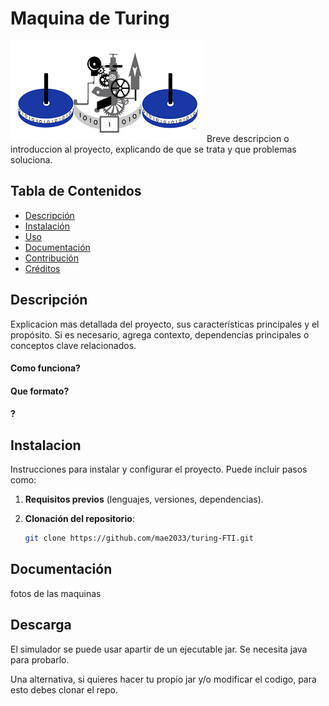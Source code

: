 # Maquina de Turing
![Maquina de Turing](./src/resources/img/turingMachine.png)
Breve descripcion o introduccion al proyecto, explicando de que se trata y que problemas soluciona.

## Tabla de Contenidos
- [Descripción](#descripción)
- [Instalación](#instalación)
- [Uso](#uso)
- [Documentación](#documentación)
- [Contribución](#contribución)
- [Créditos](#créditos)

## Descripción
Explicacion mas detallada del proyecto, sus características principales y el propósito. Si es necesario, agrega contexto, dependencias principales o conceptos clave relacionados.
#### Como funciona?
#### Que formato?
#### ?

## Instalacion
Instrucciones para instalar y configurar el proyecto. Puede incluir pasos como:

1. **Requisitos previos** (lenguajes, versiones, dependencias).

2. **Clonación del repositorio**:  
   ```bash
   git clone https://github.com/mae2033/turing-FTI.git

## Documentación
fotos de las maquinas 

## Descarga
El simulador se puede usar apartir de un ejecutable jar. Se necesita java para probarlo.

Una alternativa, si quieres hacer tu propio jar y/o modificar el codigo, para esto debes clonar el repo.




